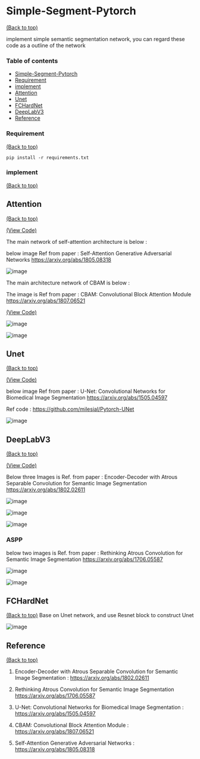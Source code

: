 # Simple-Segment-Pytorch
[(Back to top)](#table-of-contents)

implement simple semantic segmentation network, you can regard these code as a outline of the network


### Table of contents

<!-- After you have introduced your project, it is a good idea to add a **Table of contents** or **TOC** as **cool** people say it. This would make it easier for people to navigate through your README and find exactly what they are looking for.

Here is a sample TOC(*wow! such cool!*) that is actually the TOC for this README. -->

- [Simple-Segment-Pytorch](#Simple-Segment-Pytorch)
- [Requirement](#Requirement)
- [implement](#implement)
- [Attention](#Attention)
- [Unet](#Unet)
- [FCHardNet](#FCHardNet)
- [DeepLabV3](#DeepLabV3)
- [Reference](#Reference)
   
### Requirement
[(Back to top)](#table-of-contents)
```
pip install -r requirements.txt
```

### implement 
[(Back to top)](#table-of-contents)

## Attention
[(Back to top)](#table-of-contents)

[(View Code)](Attention/Self-Attn-original/Self_Attention.py)

The main network of self-attention architecture is below :

below image Ref from paper : Self-Attention Generative Adversarial Networks  https://arxiv.org/abs/1805.08318

![image](https://user-images.githubusercontent.com/58428559/230553064-bfed3fe9-0b0e-48c0-aa1f-77270a280328.png)

The main architecture network of CBAM is below :

The image is Ref from paper : CBAM: Convolutional Block Attention Module https://arxiv.org/abs/1807.06521

[(View Code)](Attention/CBAM/CBAM.py)

![image](https://user-images.githubusercontent.com/58428559/230556436-ec41313b-13b0-41cd-a329-2919944df7e8.png)

![image](https://user-images.githubusercontent.com/58428559/230556530-597caec6-40c7-413f-8d49-7de881f5949f.png)

## Unet
[(Back to top)](#table-of-contents)

[(View Code)](Unet_official/Unet.py)

below image Ref from paper : U-Net: Convolutional Networks for Biomedical Image Segmentation https://arxiv.org/abs/1505.04597

Ref code : https://github.com/milesial/Pytorch-UNet

![image](https://user-images.githubusercontent.com/58428559/230554890-98880bf8-104f-4b7f-a910-2132586f60b0.png)

## DeepLabV3
[(Back to top)](#table-of-contents)

[(View Code)](DeeplabV3/DeepLabV3_ver2.py)

Below three Images is Ref. from paper : Encoder-Decoder with Atrous Separable Convolution for Semantic Image Segmentation https://arxiv.org/abs/1802.02611 

![image](https://user-images.githubusercontent.com/58428559/230640073-77cf2ab2-a070-41c3-9d9e-0872e1bbeb09.png)

![image](https://user-images.githubusercontent.com/58428559/230639982-d015cd80-2e6c-43bd-97fd-efe12b254ece.png)

![image](https://user-images.githubusercontent.com/58428559/230649662-c433f805-5ffc-4cd0-8aca-081eff0a6b8c.png)

### ASPP
below two images is Ref. from paper : Rethinking Atrous Convolution for Semantic Image Segmentation https://arxiv.org/abs/1706.05587

![image](https://user-images.githubusercontent.com/58428559/230705017-ce0bb714-aed5-42ac-8da8-e527d936589f.png)

![image](https://user-images.githubusercontent.com/58428559/230705070-9a094c3b-7a00-435b-be18-bc1c23f7243c.png)


## FCHardNet
[(Back to top)](#table-of-contents)
Base on Unet network, and use Resnet block to construct Unet

![image](https://user-images.githubusercontent.com/58428559/230553644-01db9dbd-62c7-461a-9b46-9308666f43db.png)


## Reference 
[(Back to top)](#table-of-contents)

1. Encoder-Decoder with Atrous Separable Convolution for Semantic Image Segmentation :
https://arxiv.org/abs/1802.02611

2. Rethinking Atrous Convolution for Semantic Image Segmentation 
https://arxiv.org/abs/1706.05587

3. U-Net: Convolutional Networks for Biomedical Image Segmentation :
https://arxiv.org/abs/1505.04597

4. CBAM: Convolutional Block Attention Module :
https://arxiv.org/abs/1807.06521

5. Self-Attention Generative Adversarial Networks :
https://arxiv.org/abs/1805.08318





